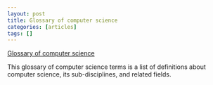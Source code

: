 ```yaml
---
layout: post
title: Glossary of computer science
categories: [articles]
tags: []
---
```


[Glossary of computer science](https://en.wikipedia.org/wiki/Glossary_of_computer_science)

This glossary of computer science terms is a list of definitions about computer science, its sub-disciplines, and related fields.